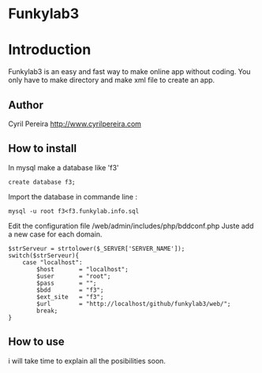Funkylab3
=========

# Introduction

Funkylab3 is an easy and fast way to make online app without coding.
You only have to make directory and make xml file to create an app.

## Author

Cyril Pereira http://www.cyrilpereira.com

## How to install

In mysql make a database like 'f3'
~~~
create database f3;
~~~~

Import the database in commande line :
~~~
mysql -u root f3<f3.funkylab.info.sql
~~~

Edit the configuration file /web/admin/includes/php/bddconf.php
Juste add a new case for each domain.
~~~
$strServeur = strtolower($_SERVER['SERVER_NAME']);
switch($strServeur){
    case "localhost":
        $host       = "localhost";
        $user       = "root";
        $pass       = "";
        $bdd        = "f3";
        $ext_site   = "f3";
        $url        = "http://localhost/github/funkylab3/web/";
        break;
}
~~~

## How to use

i will take time to explain all the posibilities soon.
